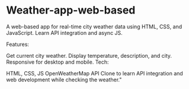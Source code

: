 # Weather-app-web-based
A web-based app for real-time city weather data using HTML, CSS, and JavaScript. Learn API integration and async JS.

Features:

Get current city weather.
Display temperature, description, and city.
Responsive for desktop and mobile.
Tech:

HTML, CSS, JS
OpenWeatherMap API
Clone to learn API integration and web development while checking the weather."





